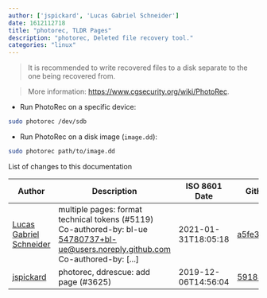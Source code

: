 ```yaml
---
author: ['jspickard', 'Lucas Gabriel Schneider']
date: 1612112718
title: "photorec, TLDR Pages"
description: "photorec, Deleted file recovery tool."
categories: "linux"
---
```

> It is recommended to write recovered files to a disk separate to the one being recovered from.

> More information: <https://www.cgsecurity.org/wiki/PhotoRec>.

- Run PhotoRec on a specific device:

```bash
sudo photorec /dev/sdb
```

- Run PhotoRec on a disk image (`image.dd`):

```bash
sudo photorec path/to/image.dd
```
List of changes to this documentation


Author | Description | ISO 8601 Date | GitHub link
------|-----|-----|-----
[Lucas Gabriel Schneider](mailto:casdpa@gmail.com) | multiple pages: format technical tokens (#5119) Co-authored-by: bl-ue <54780737+bl-ue@users.noreply.github.com> Co-authored-by: [...] | 2021-01-31T18:05:18 | [a5fe31bc47ae](https://github.com/tldr-pages/tldr/commit/a5fe31bc47aece3efa5e66b52b3cf384f27d5d72)
[jspickard](mailto:jsp.and.dmm@gmail.com) | photorec, ddrescue: add page (#3625) | 2019-12-06T14:56:04 | [59185a7ec97d](https://github.com/tldr-pages/tldr/commit/59185a7ec97d6fc1e5698202ae8faa2390f0e21b)

